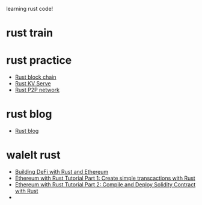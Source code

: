
learning rust code!



# rust train

# rust practice
* [Rust block chain](https://mp.weixin.qq.com/mp/homepage?__biz=Mzg5MjA1ODYzNg==&hid=15&sn=ff4294e68c0a2743d683136fd187a852&scene=1&devicetype=iOS16.1.1&version=18001e23&lang=zh_CN&nettype=WIFI&ascene=7&session_us=gh_8a5b7b90c100&fontScale=100&wx_header=3)
* [Rust KV Serve](https://mp.weixin.qq.com/mp/homepage?__biz=Mzg5MjA1ODYzNg==&hid=20&sn=68381e9eceb0ec6eb75045661a9759d8&scene=1&devicetype=iOS16.1.1&version=18001e23&lang=zh_CN&nettype=WIFI&ascene=7&session_us=gh_8a5b7b90c100&fontScale=100&wx_header=3)
* [Rust P2P network](https://mp.weixin.qq.com/mp/homepage?__biz=Mzg5MjA1ODYzNg==&hid=19&sn=4ed9ad48603f444fcd6c32a3991a4fb7&scene=1&devicetype=iOS16.1.1&version=18001e23&lang=zh_CN&nettype=WIFI&ascene=7&session_us=gh_8a5b7b90c100&fontScale=100&wx_header=3)

# rust blog
* [Rust blog](https://github.com/pretzelhammer/rust-blog)

# walelt rust
* [Building DeFi with Rust and Ethereum](https://hannydevelop.hashnode.dev/building-defi-with-rust-and-ethereum-providers-and-signers-ckppk54ic08fwwhs1edi7h8h1)
* [Ethereum with Rust Tutorial Part 1: Create simple transcactions with Rust](https://www.inflambda.tech/post/2022-04-10-rust-ethereum-contract.html)
* [Ethereum with Rust Tutorial Part 2: Compile and Deploy Solidity Contract with Rust](https://www.inflambda.tech/post/2022-06-02-rust-ethereum-part-2-contract-deploy.html)
* 